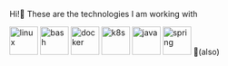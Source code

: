 
Hi!👋 These are the technologies I am working with 
<div styles="display:flex;">
  <img src="https://skillicons.dev/icons?i=linux" alt="linux" width="50" height="50" title="linux"/>
  <img src="https://skillicons.dev/icons?i=bash" alt="bash" width="50" height="50" title="bash"/>
  <img src="https://skillicons.dev/icons?i=docker" alt="docker" width="50" height="50" title="docker"/>
  <img src="https://skillicons.dev/icons?i=k8s" alt="k8s" width="50" height="50" title="k8s"/>
  <img src="https://skillicons.dev/icons?i=java" alt="java" width="50" height="50" title="Java"/>
  <img src="https://skillicons.dev/icons?i=spring" alt="spring" width="50" height="50" title="Spring"/> 
  🧉(also)
</div>



